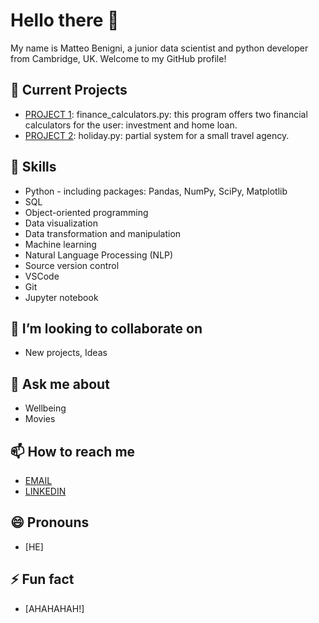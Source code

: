 <!--- Add banner here -->

# Hello there 👋

My name is Matteo Benigni, a junior data scientist and python developer from Cambridge, UK. Welcome to my GitHub profile!

## 🔭 Current Projects

- [PROJECT 1](https://github.com/matteobenigni/finalCapstone/tree/main/project1): finance_calculators.py: this program offers two financial calculators for the user: investment and home loan.
- [PROJECT 2](https://github.com/matteobenigni/finalCapstone/tree/main/project2): holiday.py: partial system for a small travel agency.

## 🌱 Skills

- Python - including packages: Pandas, NumPy, SciPy,  Matplotlib 
- SQL  
- Object-oriented programming  
- Data visualization  
- Data transformation and manipulation 
- Machine learning 
- Natural Language Processing (NLP) 
- Source version control 
- VSCode 
- Git 
- Jupyter notebook

## 👯 I’m looking to collaborate on

- New projects, Ideas

## 💬 Ask me about

- Wellbeing
- Movies

## 📫 How to reach me

- [EMAIL](mailto:workfm2020@gmail.com)
- [LINKEDIN](https://www.linkedin.com/in/matteo-benigni-/)

## 😄 Pronouns

- [HE]

## ⚡ Fun fact

- [AHAHAHAH!]


